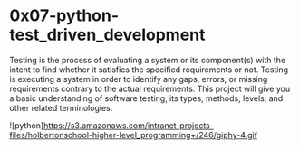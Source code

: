 # 0x07-python-test_driven_development
Testing is the process of evaluating a system or its component(s) with the intent to find whether it satisfies the specified requirements or not. Testing is executing a system in order to identify any gaps, errors, or missing requirements contrary to the actual requirements. This project will give you a basic understanding of software testing, its types, methods, levels, and other related terminologies.

![python]https://s3.amazonaws.com/intranet-projects-files/holbertonschool-higher-level_programming+/246/giphy-4.gif
